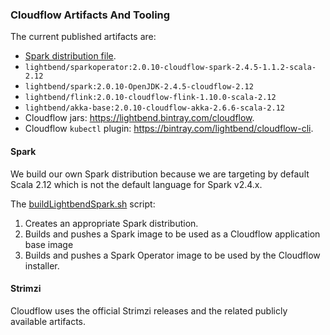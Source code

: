 ### Cloudflow Artifacts And Tooling

The current published artifacts are:

* [Spark distribution file](https://github.com/lightbend/spark/releases/download/2.4.5-lightbend/spark-2.4.5-bin-cloudflow-2.12.tgz).
* `lightbend/sparkoperator:2.0.10-cloudflow-spark-2.4.5-1.1.2-scala-2.12`
* `lightbend/spark:2.0.10-OpenJDK-2.4.5-cloudflow-2.12`
* `lightbend/flink:2.0.10-cloudflow-flink-1.10.0-scala-2.12`
* `lightbend/akka-base:2.0.10-cloudflow-akka-2.6.6-scala-2.12`
* Cloudflow jars: https://lightbend.bintray.com/cloudflow.
* Cloudflow `kubectl` plugin: https://bintray.com/lightbend/cloudflow-cli.

#### Spark

We build our own Spark distribution because we are targeting by default Scala 2.12 which is not the default language for Spark v2.4.x.

The [buildLightbendSpark.sh](multi-base-images/spark/buildLightbendSpark.sh) script:

1. Creates an appropriate Spark distribution. 
2. Builds and pushes a Spark image to be used as a Cloudflow application base image
3. Builds and pushes a Spark Operator image to be used by the Cloudflow installer.

#### Strimzi

Cloudflow uses the official Strimzi releases and the related publicly available artifacts.

